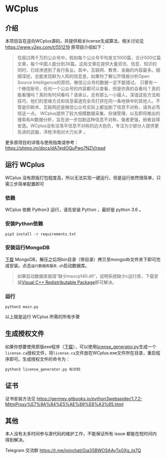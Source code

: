 # WCplus

## 介绍
本项目旨在逆向WCplus源码，并提供相关license生成算法，相关讨论见 https://www.v2ex.com/t/551219 原项目介绍如下：

> 在超过两千万的公众号中，假如每个公众号平均发文1000篇，合计500亿篇文章，每个中国人能分到36篇。这些文章在提供大量资讯、信息、知识的同时，已经渗透到了各行各业。其中，互联网、教育、金融的内容最多。细细深挖，总能发现鲜为人知的信息差，如果你了解公开情报分析Open Source Intelligence的原则，微信公众号的数据一定不能错过。
> 只要有一个微信账号，任何一个公众号的内容都可以查看，但是你真的会看吗？真的能看懂吗？真的有时间看吗？请承认，总有那么一小撮人，深谙这些方法和技巧，他们的思维方式和信息渠道完全吊打挤在同一条地铁中的其他人。不管是印刷术、互联网还是微信公众号实际上都加剧了信息不对称，请务必笃信这一点。
> WCplus提供了较大规模数据采集、存储管理，以及即将推出的搜索和AI数据分析，旨在进一步加剧这种信息不对称，强者更强，弱者自得安逸。WCplus没有没荡平信息不对称的远大抱负，专注为少部分人提供更先进的武器，洋枪洋炮对大刀长矛 。

更多原项目的详情与使用指南请参考：https://shimo.im/docs/dA7ejdOQuPwo7NZV/read


## 运行 WCplus
WCplus 没有原版打包程度高，所以无法实现一键运行，但是运行依然很简单，只需三步简单配置即可

### 依赖
WCplus 依赖 Python3 运行，请先安装 Python ，最好是 python 3.6 。

### 安装Python依赖
`pip3 install -r requirements.txt`

### 安装运行MongoDB
[下载](https://fastdl.mongodb.org/win32/mongodb-win32-x86_64-2008plus-ssl-4.0.8.zip) MongoDB，解压之后将bin目录（带目录）拷贝至mongodb文件夹下即可完成安装。点击`运行数据库服务.sh`启动数据库。
> 如果启动数据库报错“缺少msvcp140.dll”，说明系统缺少c运行库，下载安装[Visual C++ Redistributable Package](https://www.microsoft.com/zh-CN/download/details.aspx?id=48145)即可解决。

### 运行
`python3 main.py`

以上就是运行 WCplus 所需的所有步骤

## 生成授权文件
如果你想要使用原版exe程序（[下载](https://github.com/fuckwonderfulsuccess/WCplus/releases)），可以使用[license_generator.py](https://raw.githubusercontent.com/fuckwonderfulsuccess/WCplus/master/license_generator.py)生成一个`license.ca`授权文件，将`license.ca`文件放在WCplus.exe文件所在目录，重启程序即可。生成授权文件的命令为：
```
python3 license_generator.py 标识码
```

## 证书
证书安装方法见 https://germey.gitbooks.io/python3webspider/1.7.2-MitmProxy%E7%9A%84%E5%AE%89%E8%A3%85.html

## 其他
本人没有太多时间参与源代码的维护工作，不能保证所有 issue 都能在短时间内得到解决。

Telegram 交流群 https://t.me/joinchat/Gia3SBWOSAAvTsGXg_Iq7Q
